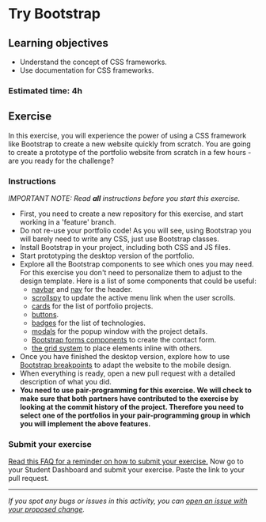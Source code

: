 # Try Bootstrap

## Learning objectives
- Understand the concept of CSS frameworks.
- Use documentation for CSS frameworks.

### Estimated time: 4h

## Exercise

In this exercise, you will experience the power of using a CSS framework like Bootstrap to create a new website quickly from scratch. You are going to create a prototype of the portfolio website from scratch in a few hours - are you ready for the challenge?

### Instructions
*IMPORTANT NOTE: Read **all** instructions before you start this exercise.*

- First, you need to create a new repository for this exercise, and start working in a 'feature' branch.
- Do not re-use your portfolio code! As you will see, using Bootstrap you will barely need to write any CSS, just use Bootstrap classes.
- Install Bootstrap in your project, including both CSS and JS files.
- Start prototyping the desktop version of the portfolio.
- Explore all the Bootstrap components to see which ones you may need. For this exercise you don't need to personalize them to adjust to the design template. Here is a list of some components that could be useful:
  - [navbar](https://getbootstrap.com/docs/5.0/components/navbar/) and [nav](https://getbootstrap.com/docs/5.0/components/navs-tabs/) for the header.
  - [scrollspy](https://getbootstrap.com/docs/5.0/components/scrollspy/) to update the active menu link when the user scrolls.
  - [cards](https://getbootstrap.com/docs/5.0/components/card/) for the list of portfolio projects.
  - [buttons](https://getbootstrap.com/docs/5.0/components/buttons/).
  - [badges](https://getbootstrap.com/docs/5.0/components/badge/) for the list of technologies.
  - [modals](https://getbootstrap.com/docs/5.0/components/modal/) for the popup window with the project details.
  - [Bootstrap forms components](https://getbootstrap.com/docs/5.0/forms/overview/) to create the contact form.
  - [the grid system](https://getbootstrap.com/docs/5.0/layout/grid/) to place elements inline with others.
- Once you have finished the desktop version, explore how to use [Bootstrap breakpoints](https://getbootstrap.com/docs/5.0/layout/breakpoints/) to adapt the website to the mobile design.
- When everything is ready, open a new pull request with a detailed description of what you did.
- **You need to use pair-programming for this exercise. We will check to make sure that both partners have contributed to the exercise by looking at the commit history of the project. Therefore you need to select one of the portfolios in your pair-programming group in which you will implement the above features.**



### Submit your exercise
[Read this FAQ for a reminder on how to submit your exercise.](https://microverse.zendesk.com/hc/en-us/articles/360061344234)
Now go to your Student Dashboard and submit your exercise.
Paste the link to your pull request.

------

_If you spot any bugs or issues in this activity, you can [open an issue with your proposed change](https://github.com/microverseinc/curriculum-transversal-skills/blob/main/git-github/articles/open_issue.md)._
